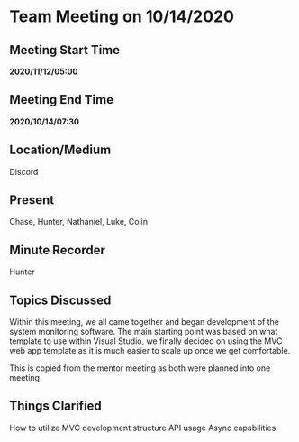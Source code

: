 # Team Meeting on 10/14/2020

## Meeting Start Time

**2020/11/12/05:00**

## Meeting End Time

**2020/10/14/07:30**

## Location/Medium

Discord

## Present

Chase,
Hunter,
Nathaniel,
Luke,
Colin

## Minute Recorder

Hunter

## Topics Discussed

Within this meeting, we all came together and began development of the system monitoring software. The main starting point was based on what template to use within Visual Studio, we finally decided on using the MVC web app template as it is much easier to scale up once we get comfortable.

This is copied from the mentor meeting as both were planned into one meeting

## Things Clarified

How to utilize MVC development structure
API usage
Async capabilities